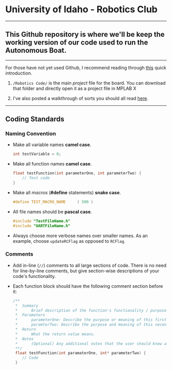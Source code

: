 # University of Idaho - Robotics Club
---
## This Github repository is where we'll be keep the working version of our code used to run the Autonomous Boat.
---
For those have not yet used Github, I recommend reading through [this](https://guides.github.com/activities/hello-world/ "Github Walkthrough") quick introduction.

1. `/Robotics Code/` is the main _project_ file for the board. You can download that folder and directly open it as a project file in MPLAB X

2. I've also posted a walkthrough of sorts you should all read [here](https://docs.google.com/document/d/1drxDmMMY8L0Jcg8FvCODpBT69w2KSG8qKTnTIxLXedo/edit?usp=sharing "Google Doc Walkthrough").

---

## Coding Standards

### Naming Convention

* Make all variable names __camel case__.
	```c
	int testVariable = 0;
	```
* Make all function names __camel case__.
	```c
	float testFunction(int parameterOne, int parameterTwo) {
		// Test code
	}
	```
* Make all _macros_ (__#define__ statements) __snake case__.
	```c
	#define TEST_MACRO_NAME		( 500 )
	```
* All file names should be __pascal case__.
	```c
	#include "TestFileName.h"
	#include "UARTFileName.h"
	```
* Always choose more verbose names over smaller names. As an example, choose `updateRCFlag` as opposed to `RCFlag`.

### Comments

* Add in-line (`//`) comments to all large sections of code. There is no need for line-by-line comments, but give section-wise descriptions of your code's functionality.

* Each function block should have the following comment section before it:
	```c
	/**
	 *	Summary
	 *		Brief description of the function's functionality / purpose.
	 *	Parameters
	 *		parameterOne: Describe the purpose or meaning of this first parameter.
	 *		paramterTwo: Describe the purpose and meaning of this second paramter.
	 *	Return
	 *		What the return value means.
	 *	Notes
	 *		(Optional) Any additional notes that the user should know about this function.
	 **/
	 float testFunction(int paramaterOne, int* parameterTwo) {
	 	// Code
	 }
	```
